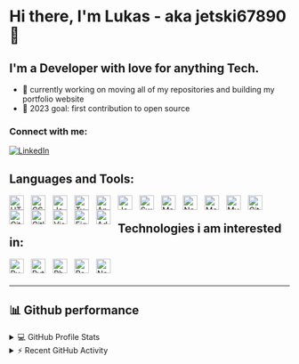 # Hi there, I'm Lukas - aka jetski67890 👋

## I'm a Developer with love for anything Tech.

- 🔭 currently working on moving all of my repositories and building my portfolio website
- 🎯 2023 goal: first contribution to open source

### Connect with me:
[![LinkedIn](https://img.shields.io/badge/LinkedIn-0077B5?style=for-the-badge&logo=linkedin&logoColor=white.svg)](https://linkedin.com/in/ackermann-lukas)
<!--
TODO: add custom website
[![website](./img/globe-light.svg)](https://jetski67890.dev#gh-light-mode-only)
[![website](./img/globe-dark.svg)](https://jetski67890.dev#gh-dark-mode-only)
&nbsp;&nbsp;
[![website](./img/linkedin-light.svg)](https://linkedin.com/in/ackermann-lukas#gh-light-mode-only)
[![website](./img/linkedin-dark.svg)](https://linkedin.com/in/ackermann-lukas#gh-dark-mode-only)
-->

## Languages and Tools:
<img align="left" alt="HTML5" width="26px" src="https://cdn.jsdelivr.net/gh/devicons/devicon/icons/html5/html5-original.svg" style="padding-right:10px;" />
<img align="left" alt="CSS3" width="26px" src="https://cdn.jsdelivr.net/gh/devicons/devicon/icons/css3/css3-original.svg" style="padding-right:10px;" />
<img align="left" alt="JavaScript" width="26px" src="https://cdn.jsdelivr.net/gh/devicons/devicon/icons/javascript/javascript-original.svg" style="padding-right:10px;" />
<img align="left" alt="Typescript" width="26px" src="https://cdn.jsdelivr.net/gh/devicons/devicon/icons/typescript/typescript-original.svg" style="padding-right:10px;" />
<img align="left" alt="Angular" width="26px" src="https://cdn.jsdelivr.net/gh/devicons/devicon/icons/angularjs/angularjs-plain.svg" style="padding-right:10px;" />
<img align="left" alt="Java" width="26px" src="https://cdn.jsdelivr.net/gh/devicons/devicon/icons/java/java-original.svg" style="padding-right:10px;" />
<img align="left" alt="Swift" width="26px" src="https://cdn.jsdelivr.net/gh/devicons/devicon/icons/swift/swift-original.svg" style="padding-right:10px;" />
<!--
TODO: add light / dark version for markdown
-->
<img align="left" alt="Markdown" width="26px" src="https://cdn.jsdelivr.net/gh/devicons/devicon/icons/markdown/markdown-original.svg" style="padding-right:10px;" />
<img align="left" alt="Node.js" width="26px" src="https://cdn.jsdelivr.net/gh/devicons/devicon/icons/nodejs/nodejs-original.svg" style="padding-right:10px;" />
<img align="left" alt="MongoDB" width="26px" src="https://cdn.jsdelivr.net/gh/devicons/devicon/icons/mongodb/mongodb-original.svg" style="padding-right:10px;" />
<img align="left" alt="MySQL" width="26px" src="https://cdn.jsdelivr.net/gh/devicons/devicon/icons/mysql/mysql-original.svg" style="padding-right:10px;" />
<img align="left" alt="Git" width="26px" src="https://cdn.jsdelivr.net/gh/devicons/devicon/icons/git/git-original.svg" style="padding-right:10px;" />
<img align="left" alt="Github" width="26px" src="https://cdn.jsdelivr.net/gh/devicons/devicon/icons/github/github-original.svg" style="padding-right:10px;" />
<!--
TODO: add light / dark version for github
[<img align="left" alt="GitHub" width="26px" src="https://user-images.githubusercontent.com/3369400/139447912-e0f43f33-6d9f-45f8-be46-2df5bbc91289.png" style="padding-right:10px;" />](https://github.com/jetski67890/#gh-dark-mode-only)
[<img align="left" alt="GitHub" width="26px" src="https://user-images.githubusercontent.com/3369400/139448065-39a229ba-4b06-434b-bc67-616e2ed80c8f.png" style="padding-right:10px;" />](https://github.com/jetski67890/#gh-light-mode-only)
-->
<img align="left" alt="Gitlab" width="26px" src="https://cdn.jsdelivr.net/gh/devicons/devicon/icons/gitlab/gitlab-original.svg" style="padding-right:10px;" />
<img align="left" alt="Visual Studio Code" width="26px" src="https://cdn.jsdelivr.net/gh/devicons/devicon/icons/vscode/vscode-original.svg" style="padding-right:10px;" />
<img align="left" alt="Figma" width="26px" src="https://cdn.jsdelivr.net/gh/devicons/devicon/icons/figma/figma-original.svg" style="padding-right:10px;" />
<img align="left" alt="Adobexd" width="26px" src="https://cdn.jsdelivr.net/gh/devicons/devicon/icons/xd/xd-plain.svg" style="padding-right:10px;" />

<br/>

## Technologies i am interested in:
<!--
TODO: add light / dark version for Rust
-->
<img align="left" alt="Rust" width="26px" src="https://cdn.jsdelivr.net/gh/devicons/devicon/icons/rust/rust-plain.svg" style="padding-right:10px;" />
<img align="left" alt="Python" width="26px" src="https://cdn.jsdelivr.net/gh/devicons/devicon/icons/python/python-original.svg" style="padding-right:10px;" />
<img align="left" alt="Php" width="26px" src="https://cdn.jsdelivr.net/gh/devicons/devicon/icons/php/php-original.svg" style="padding-right:10px;" />
<img align="left" alt="React" width="26px" src="https://cdn.jsdelivr.net/gh/devicons/devicon/icons/react/react-original.svg" style="padding-right:10px;" />
<img align="left" alt="NextJS" width="26px" src="https://cdn.jsdelivr.net/gh/devicons/devicon/icons/nextjs/nextjs-original-wordmark.svg" style="padding-right:10px;" />

<br />
<br />

---

## 📊 Github performance
<details> 
  <summary>💻 GitHub Profile Stats</summary>
  <br/>
  <img alt="jetskis's GitHub Stats" src="https://github-readme-stats.vercel.app/api?username=jetski67890&show_icons=true&include_all_commits=true&count_private=true&hide_border=false&title_color=ff6d4a&icon_color=ffd012&bg_color=323c47&text_color=f4f7f9&border_color=f4f7f" height="192px"/>
   <!--
  TODO: add top languages graph
  <img alt="jetskis's Top Languages" src="https://github-readme-stats.vercel.app/api/top-langs/?username=jetski67890&langs_count=8&layout=compact&theme=react&hide_border=false&title_color=ff6d4a&icon_color=ffd012&bg_color=323c47&text_color=f4f7f9&border_color=f4f7f&hide=Jupyter%20Notebook" height="192px"/>
  -->
  <!--
  TODO: add github light / dark mode for graphs
  -->
  <!--
  [![jetskis's GitHub Stats's GitHub stats-Dark](https://github-readme-stats.vercel.app/api?username=jetski67890&show_icons=true&hide_border=false&title_color=ff6d4a&icon_color=ffd012&bg_color=323c47&text_color=f4f7f9&border_color=f4f7f9#gh-dark-mode-only)](https://github.com/jetski67890/jetski67890#gh-dark-mode-only)
  [![jetskis's GitHub Stats's GitHub stats-Light](https://github-readme-stats.vercel.app/api?username=jetski67890&show_icons=true&hide_border=false&title_color=ff6d4a&icon_color=ffd012&bg_color=f4f7f9&text_color=323c47&border_color=f4f7f9#gh-light-mode-only)](https://github.com/jetski67890/jetski67890#gh-light-mode-only)
  
  <br/>
  <b>Note:</b> Top languages is only a metric of the languages my public code consists of and doesn't reflect experience or skill level.
  -->
</details>
<details>
  <summary>⚡ Recent GitHub Activity</summary>
  <br/>
  <img alt="jetskis's Activity Graph" src="https://github-readme-activity-graph.cyclic.app/graph?username=jetski67890&theme=react&bg_color=323c47&title_color=ff6d4a&color=f4f7f9&line=ff6d4a&point=ffd012&border_color=f4f7f9&hide_border=false" />
  <br/>
<!--
TODO: add github workflow from https://github.com/jamesgeorge007/github-activity-readme
-->
<!--START_SECTION:activity-->
<!--END_SECTION:activity-->
</details>
